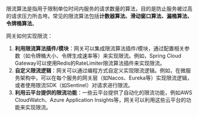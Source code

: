 限流算法是指用于限制单位时间内服务的请求数量的算法，目的是防止服务被过高的请求压力所击垮。常见的限流算法包括**计数器算法、滑动窗口算法、漏桶算法、令牌桶算法**。

网关如何实现限流：

1. **利用限流算法插件/模块**：网关可以集成限流算法插件/模块，通过配置相关参数（如令牌桶大小、令牌生成速率等）来实现限流。例如，Spring Cloud Gateway可以使用Redis的RateLimiter限流算法插件来实现限流。
2. **自定义限流逻辑**：网关可以通过编程方式自定义实现限流逻辑。例如，在微服务架构中，可以在每个服务的网关层（如Nacos、Eureka等）实现限流逻辑，或者使用限流SDK（如Sentinel）对请求进行限流。
3. **利用云平台提供的限流功能**：一些云平台提供了自动化的限流功能，例如AWS CloudWatch、Azure Application Insights等，网关可以利用这些云平台的功能来实现限流。
